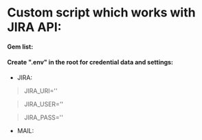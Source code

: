# Custom script which works with JIRA API:

#### Gem list:

#### Create ".env" in the root for credential data and settings:

* JIRA:

> JIRA_URI=''

> JIRA_USER=''

> JIRA_PASS=''

* MAIL:
